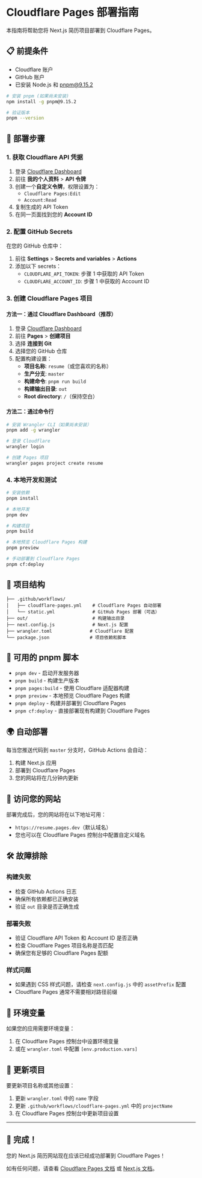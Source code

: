 # Cloudflare Pages 部署指南

本指南将帮助您将 Next.js 简历项目部署到 Cloudflare Pages。

## 📋 前提条件

- Cloudflare 账户
- GitHub 账户
- 已安装 Node.js 和 pnpm@9.15.2

```bash
# 安装 pnpm (如果尚未安装)
npm install -g pnpm@9.15.2

# 验证版本
pnpm --version
```

## 🚀 部署步骤

### 1. 获取 Cloudflare API 凭据

1. 登录 [Cloudflare Dashboard](https://dash.cloudflare.com/)
2. 前往 **我的个人资料** > **API 令牌**
3. 创建一个**自定义令牌**，权限设置为：
   - `Cloudflare Pages:Edit`
   - `Account:Read`
4. 复制生成的 API Token
5. 在同一页面找到您的 **Account ID**

### 2. 配置 GitHub Secrets

在您的 GitHub 仓库中：

1. 前往 **Settings** > **Secrets and variables** > **Actions**
2. 添加以下 secrets：
   - `CLOUDFLARE_API_TOKEN`: 步骤 1 中获取的 API Token
   - `CLOUDFLARE_ACCOUNT_ID`: 步骤 1 中获取的 Account ID

### 3. 创建 Cloudflare Pages 项目

#### 方法一：通过 Cloudflare Dashboard（推荐）

1. 登录 [Cloudflare Dashboard](https://dash.cloudflare.com/)
2. 前往 **Pages** > **创建项目**
3. 选择 **连接到 Git**
4. 选择您的 GitHub 仓库
5. 配置构建设置：
   - **项目名称**: `resume`（或您喜欢的名称）
   - **生产分支**: `master`
   - **构建命令**: `pnpm run build`
   - **构建输出目录**: `out`
   - **Root directory**: `/`（保持空白）

#### 方法二：通过命令行

```bash
# 安装 Wrangler CLI（如果尚未安装）
pnpm add -g wrangler

# 登录 Cloudflare
wrangler login

# 创建 Pages 项目
wrangler pages project create resume
```

### 4. 本地开发和测试

```bash
# 安装依赖
pnpm install

# 本地开发
pnpm dev

# 构建项目
pnpm build

# 本地预览 Cloudflare Pages 构建
pnpm preview

# 手动部署到 Cloudflare Pages
pnpm cf:deploy
```

## 📁 项目结构

```
├── .github/workflows/
│   ├── cloudflare-pages.yml    # Cloudflare Pages 自动部署
│   └── static.yml              # GitHub Pages 部署（可选）
├── out/                        # 构建输出目录
├── next.config.js              # Next.js 配置
├── wrangler.toml              # Cloudflare 配置
└── package.json               # 项目依赖和脚本
```

## 🔧 可用的 pnpm 脚本

- `pnpm dev` - 启动开发服务器
- `pnpm build` - 构建生产版本
- `pnpm pages:build` - 使用 Cloudflare 适配器构建
- `pnpm preview` - 本地预览 Cloudflare Pages 构建
- `pnpm deploy` - 构建并部署到 Cloudflare Pages
- `pnpm cf:deploy` - 直接部署现有构建到 Cloudflare Pages

## 🌍 自动部署

每当您推送代码到 `master` 分支时，GitHub Actions 会自动：

1. 构建 Next.js 应用
2. 部署到 Cloudflare Pages
3. 您的网站将在几分钟内更新

## 🔗 访问您的网站

部署完成后，您的网站将在以下地址可用：
- `https://resume.pages.dev`（默认域名）
- 您也可以在 Cloudflare Pages 控制台中配置自定义域名

## 🛠️ 故障排除

### 构建失败
- 检查 GitHub Actions 日志
- 确保所有依赖都已正确安装
- 验证 `out` 目录是否正确生成

### 部署失败
- 验证 Cloudflare API Token 和 Account ID 是否正确
- 检查 Cloudflare Pages 项目名称是否匹配
- 确保您有足够的 Cloudflare Pages 配额

### 样式问题
- 如果遇到 CSS 样式问题，请检查 `next.config.js` 中的 `assetPrefix` 配置
- Cloudflare Pages 通常不需要相对路径前缀

## 📝 环境变量

如果您的应用需要环境变量：

1. 在 Cloudflare Pages 控制台中设置环境变量
2. 或在 `wrangler.toml` 中配置 `[env.production.vars]`

## 🔄 更新项目

要更新项目名称或其他设置：

1. 更新 `wrangler.toml` 中的 `name` 字段
2. 更新 `.github/workflows/cloudflare-pages.yml` 中的 `projectName`
3. 在 Cloudflare Pages 控制台中更新项目设置

---

## 🎉 完成！

您的 Next.js 简历网站现在应该已经成功部署到 Cloudflare Pages！

如有任何问题，请查看 [Cloudflare Pages 文档](https://developers.cloudflare.com/pages/) 或 [Next.js 文档](https://nextjs.org/docs)。